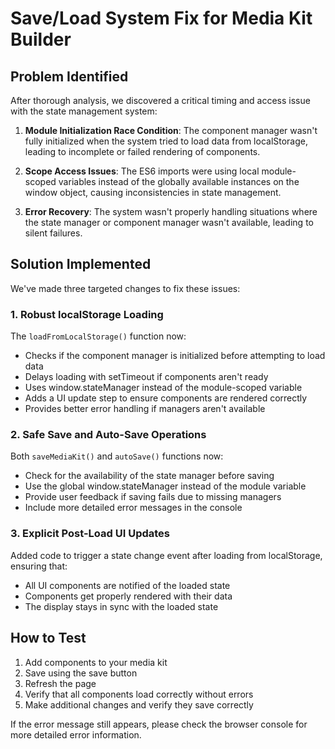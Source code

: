 # Save/Load System Fix for Media Kit Builder

## Problem Identified

After thorough analysis, we discovered a critical timing and access issue with the state management system:

1. **Module Initialization Race Condition**: The component manager wasn't fully initialized when the system tried to load data from localStorage, leading to incomplete or failed rendering of components.

2. **Scope Access Issues**: The ES6 imports were using local module-scoped variables instead of the globally available instances on the window object, causing inconsistencies in state management.

3. **Error Recovery**: The system wasn't properly handling situations where the state manager or component manager wasn't available, leading to silent failures.

## Solution Implemented

We've made three targeted changes to fix these issues:

### 1. Robust localStorage Loading

The `loadFromLocalStorage()` function now:
- Checks if the component manager is initialized before attempting to load data
- Delays loading with setTimeout if components aren't ready
- Uses window.stateManager instead of the module-scoped variable
- Adds a UI update step to ensure components are rendered correctly
- Provides better error handling if managers aren't available

### 2. Safe Save and Auto-Save Operations

Both `saveMediaKit()` and `autoSave()` functions now:
- Check for the availability of the state manager before saving
- Use the global window.stateManager instead of the module variable
- Provide user feedback if saving fails due to missing managers
- Include more detailed error messages in the console

### 3. Explicit Post-Load UI Updates

Added code to trigger a state change event after loading from localStorage, ensuring that:
- All UI components are notified of the loaded state
- Components get properly rendered with their data
- The display stays in sync with the loaded state

## How to Test

1. Add components to your media kit
2. Save using the save button
3. Refresh the page
4. Verify that all components load correctly without errors
5. Make additional changes and verify they save correctly

If the error message still appears, please check the browser console for more detailed error information.
